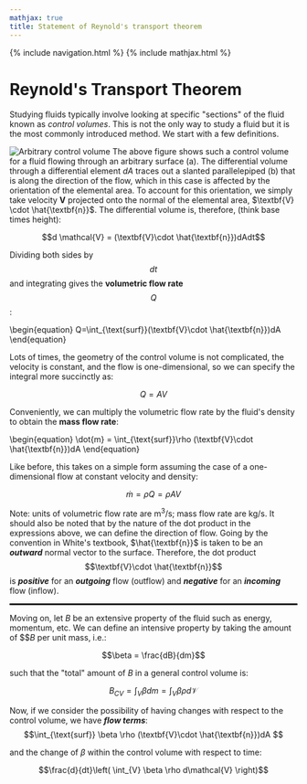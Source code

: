 ```yaml
---
mathjax: true
title: Statement of Reynold's transport theorem
---
```

{% include navigation.html %}
{% include mathjax.html %}
# Reynold's Transport Theorem
Studying fluids typically involve looking at specific "sections" of the fluid known as *control volumes*. This is not the only way to study a fluid but it is the most commonly introduced method. We start with a few definitions.

![Arbitrary control volume](https://rprador.github.io/rprador/fluid-mech/figures/control-volume.PNG)
The above figure shows such a control volume for a fluid flowing through an arbitrary surface (a). The differential volume through a differential element $dA$ traces out a slanted parallelepiped (b) that is along the direction of the flow, which in this case is affected by the orientation of the elemental area. To account for this orientation, we simply take velocity $\textbf{V}$ projected onto the normal of the elemental area, $\textbf{V} \cdot \hat{\textbf{n}}$. The differential volume is, therefore, (think base times height):

$$d \mathcal{V} = (\textbf{V}\cdot \hat{\textbf{n}})dAdt$$

Dividing both sides by $$dt$$ and integrating gives the **volumetric flow rate** $$Q$$:

\begin{equation} Q=\int_{\text{surf}}(\textbf{V}\cdot \hat{\textbf{n}})dA \end{equation}

Lots of times, the geometry of the control volume is not complicated, the velocity is constant, and the flow is one-dimensional, so we can specify the integral more succinctly as:

$$Q = AV$$

Conveniently, we can multiply the volumetric flow rate by the fluid's density to obtain the **mass flow rate**:

\begin{equation} \dot{m} = \int_{\text{surf}}\rho (\textbf{V}\cdot \hat{\textbf{n}})dA \end{equation}

Like before, this takes on a simple form assuming the case of a one-dimensional flow at constant velocity and density:

$$\dot{m} = \rho Q = \rho A V$$

Note: units of volumetric flow rate are m<sup>3</sup>/s; mass flow rate are kg/s. It should also be noted that by the nature of the dot product in the expressions above, we can define the direction of flow. Going by the convention in White's textbook, $\hat{\textbf{n}}$ is taken to be an ***outward*** normal vector to the surface. Therefore, the dot product $$\textbf{V}\cdot \hat{\textbf{n}}$$ is ***positive*** for an ***outgoing*** flow (outflow) and ***negative*** for an ***incoming*** flow (inflow).

<hr style="border: 1px solid black;" />

Moving on, let $B$ be an extensive property of the fluid such as energy, momentum, etc. We can define an intensive property by taking the amount of $$$B$ per unit mass, i.e.:

$$\beta = \frac{dB}{dm}$$

such that the "total" amount of $B$ in a general control volume is:

$$B_{CV} = \int_{V} \beta dm = \int_{V} \beta \rho d \mathcal{V} $$

Now, if we consider the possibility of having changes with respect to the control volume, we have ***flow terms***:
$$\int_{\text{surf}} \beta \rho (\textbf{V}\cdot \hat{\textbf{n}})dA $$

and the change of $\beta$ within the control volume with respect to time:

$$\frac{d}{dt}\left( \int_{V} \beta \rho d\mathcal{V} \right)$$


